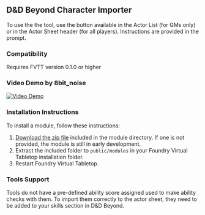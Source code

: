 ## D&D Beyond Character Importer

To use the the tool, use the button available in the Actor List (for GMs only) or in the Actor Sheet header (for all players). Instructions are provided in the prompt.

### Compatibility

Requires FVTT version 0.1.0 or higher

### Video Demo by 8bit_noise

[![Video Demo](https://i.imgur.com/JU1rpIL.png)](https://www.youtube.com/watch?v=n33Xsa72AH4)

### Installation Instructions

To install a module, follow these instructions:

1. [Download the zip file](https://github.com/sillvva/foundry-vtt-modules/raw/master/ddb-importer/ddb-importer.zip) included in the module directory. If one is not provided, the module is still in early development.
2. Extract the included folder to `public/modules` in your Foundry Virtual Tabletop installation folder.
3. Restart Foundry Virtual Tabletop. 

### Tools Support

Tools do not have a pre-defined ability score assigned used to make ability checks with them. To import them correctly to the actor sheet, they need to be added to your skills section in D&D Beyond.
